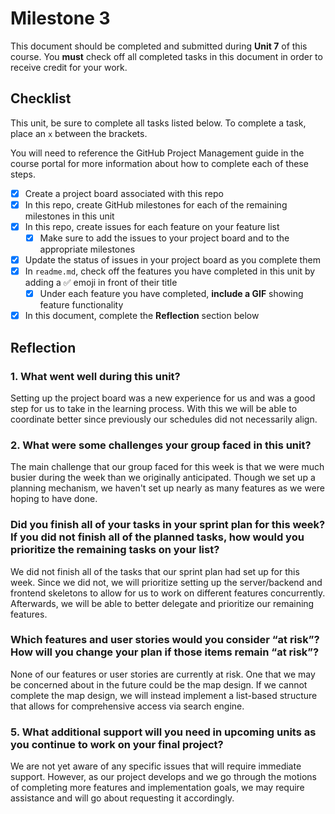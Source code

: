 # Milestone 3

This document should be completed and submitted during **Unit 7** of this course. You **must** check off all completed tasks in this document in order to receive credit for your work.

## Checklist

This unit, be sure to complete all tasks listed below. To complete a task, place an `x` between the brackets.

You will need to reference the GitHub Project Management guide in the course portal for more information about how to complete each of these steps.

- [x] Create a project board associated with this repo
- [x] In this repo, create GitHub milestones for each of the remaining milestones in this unit
- [x] In this repo, create issues for each feature on your feature list
  - [x] Make sure to add the issues to your project board and to the appropriate milestones
- [x] Update the status of issues in your project board as you complete them
- [x] In `readme.md`, check off the features you have completed in this unit by adding a ✅ emoji in front of their title
  - [x] Under each feature you have completed, **include a GIF** showing feature functionality
- [x] In this document, complete the **Reflection** section below

## Reflection

### 1. What went well during this unit?

Setting up the project board was a new experience for us and was a good step
for us to take in the learning process. With this we will be able to coordinate
better since previously our schedules did not necessarily align. 

### 2. What were some challenges your group faced in this unit?

The main challenge that our group faced for this week is that we were much busier
during the week than we originally anticipated. Though we set up a planning
mechanism, we haven't set up nearly as many features as we were hoping to have
done. 

### Did you finish all of your tasks in your sprint plan for this week? If you did not finish all of the planned tasks, how would you prioritize the remaining tasks on your list?

We did not finish all of the tasks that our sprint plan had set up for this week.
Since we did not, we will prioritize setting up the server/backend and frontend
skeletons to allow for us to work on different features concurrently. Afterwards,
we will be able to better delegate and prioritize our remaining features.

### Which features and user stories would you consider “at risk”? How will you change your plan if those items remain “at risk”?

None of our features or user stories are currently at risk. One that we may be
concerned about in the future could be the map design. If we cannot complete the
map design, we will instead implement a list-based structure that allows for 
comprehensive access via search engine.

### 5. What additional support will you need in upcoming units as you continue to work on your final project?

We are not yet aware of any specific issues that will require immediate support. 
However, as our project develops and we go through the motions of completing 
more features and implementation goals, we may require assistance and will
go about requesting it accordingly.
